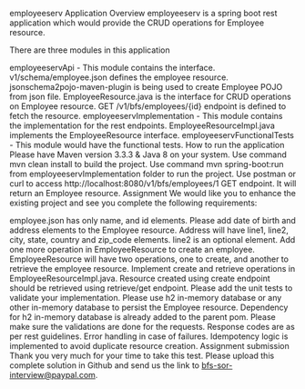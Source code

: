 employeeserv
Application Overview
employeeserv is a spring boot rest application which would provide the CRUD operations for Employee resource.

There are three modules in this application

employeeservApi - This module contains the interface.
v1/schema/employee.json defines the employee resource.
jsonschema2pojo-maven-plugin is being used to create Employee POJO from json file.
EmployeeResource.java is the interface for CRUD operations on Employee resource.
GET /v1/bfs/employees/{id} endpoint is defined to fetch the resource.
employeeservImplementation - This module contains the implementation for the rest endpoints.
EmployeeResourceImpl.java implements the EmployeeResource interface.
employeeservFunctionalTests - This module would have the functional tests.
How to run the application
Please have Maven version 3.3.3 & Java 8 on your system.
Use command mvn clean install to build the project.
Use command mvn spring-boot:run from employeeservImplementation folder to run the project.
Use postman or curl to access http://localhost:8080/v1/bfs/employees/1 GET endpoint. It will return an Employee resource.
Assignment
We would like you to enhance the existing project and see you complete the following requirements:

employee.json has only name, and id elements. Please add date of birth and address elements to the Employee resource. Address will have line1, line2, city, state, country and zip_code elements. line2 is an optional element.
Add one more operation in EmployeeResource to create an employee. EmployeeResource will have two operations, one to create, and another to retrieve the employee resource.
Implement create and retrieve operations in EmployeeResourceImpl.java.
Resource created using create endpoint should be retrieved using retrieve/get endpoint.
Please add the unit tests to validate your implementation.
Please use h2 in-memory database or any other in-memory database to persist the Employee resource. Dependency for h2 in-memory database is already added to the parent pom.
Please make sure the validations are done for the requests.
Response codes are as per rest guidelines.
Error handling in case of failures.
Idempotency logic is implemented to avoid duplicate resource creation.
Assignment submission
Thank you very much for your time to take this test. Please upload this complete solution in Github and send us the link to bfs-sor-interview@paypal.com.

